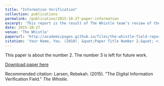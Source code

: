 ```yaml
---
title: "Information Verification"
collection: publications
permalink: /publication/2015-10-27-paper-information
excerpt: 'This report is the result of The Whistle team’s review of the current digital information verification field. We examined the actors, their aims, and their processes in order to identify best practices, find potential partners in the field, and determine if there were any gaps The Whistle could fill.'
date: 2015-10-27
venue: 'The Whistle'
paperurl: 'http://academicpages.github.io/files/the-whistle-field-report.pdf'
citation: 'Your Name, You. (2010). &quot;Paper Title Number 2.&quot; <i>Journal 1</i>. 1(2).'
---
```

This paper is about the number 2. The number 3 is left for future work.

[Download paper here](http://academicpages.github.io/files/the-whistle-field-report.pdf)

Recommended citation: Larsen, Rebekah. (2015). "The Digital Information Verification Field." <i>The Whistle</i>. 